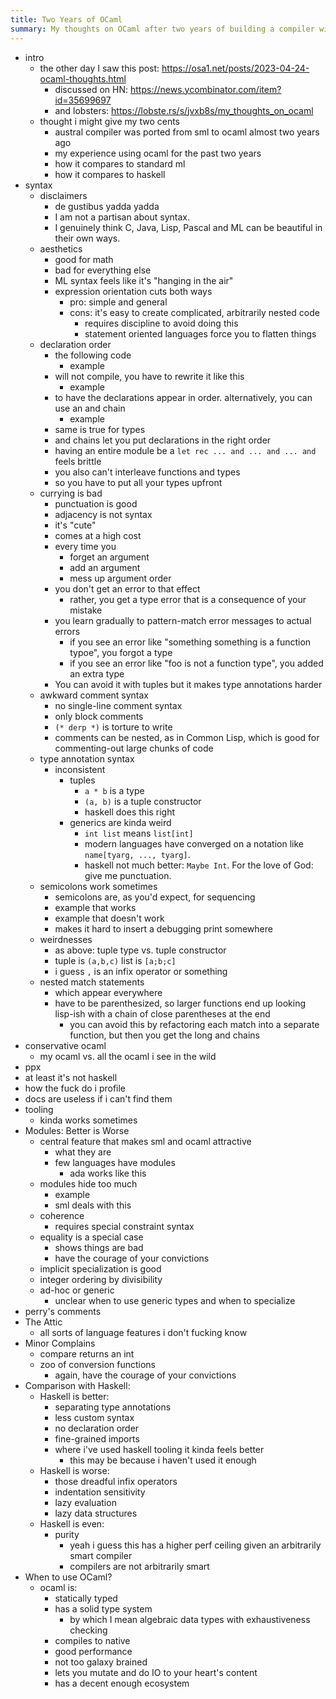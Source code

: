 ```yaml
---
title: Two Years of OCaml
summary: My thoughts on OCaml after two years of building a compiler with it.
---
```


- intro
    - the other day I saw this post: <https://osa1.net/posts/2023-04-24-ocaml-thoughts.html>
        - discussed on HN: https://news.ycombinator.com/item?id=35699697
        - and lobsters: https://lobste.rs/s/jvxb8s/my_thoughts_on_ocaml
    - thought i might give my two cents
        - austral compiler was ported from sml to ocaml almost two years ago
        - my experience using ocaml for the past two years
        - how it compares to standard ml
        - how it compares to haskell
- syntax
    - disclaimers
        - de gustibus yadda yadda
        - I am not a partisan about syntax.
        - I genuinely think C, Java, Lisp, Pascal and ML can be beautiful in their own ways.
    - aesthetics
        - good for math
        - bad for everything else
        - ML syntax feels like it's "hanging in the air"
        - expression orientation cuts both ways
            - pro: simple and general
            - cons: it's easy to create complicated, arbitrarily nested code
                - requires discipline to avoid doing this
                - statement oriented languages force you to flatten things
    - declaration order
        - the following code
            - example
        - will not compile, you have to rewrite it like this
            - example
        - to have the declarations appear in order. alternatively, you can use an and chain
            - example
        - same is true for types
        - and chains let you put declarations in the right order
        - having an entire module be a `let rec ... and ... and ... and` feels brittle
        - you also can't interleave functions and types
        - so you have to put all your types upfront
    - currying is bad
        - punctuation is good
        - adjacency is not syntax
        - it's "cute"
        - comes at a high cost
        - every time you
            - forget an argument
            - add an argument
            - mess up argument order
        - you don't get an error to that effect
            - rather, you get a type error that is a consequence of your mistake
        - you learn gradually to pattern-match error messages to actual errors
            - if you see an error like "something something is a function typoe", you forgot a type
            - if you see an error like "foo is not a function type", you added an extra type
        - You can avoid it with tuples but it makes type annotations harder
    - awkward comment syntax
        - no single-line comment syntax
        - only block comments
        - `(* derp *)` is torture to write
        - comments can be nested, as in Common Lisp, which is good for commenting-out large chunks of code
    - type annotation syntax
        - inconsistent
            - tuples
                - `a * b` is a type
                - `(a, b)` is a tuple constructor
                - haskell does this right
            - generics are kinda weird
                - `int list` means `list[int]`
                - modern languages have converged on a notation like `name[tyarg, ..., tyarg]`.
                - haskell not much better: `Maybe Int`. For the love of God: give me punctuation.
    - semicolons work sometimes
        - semicolons are, as you'd expect, for sequencing
        - example that works
        - example that doesn't work
        - makes it hard to insert a debugging print somewhere
    - weirdnesses
        - as above: tuple type vs. tuple constructor
        - tuple is `(a,b,c)` list is `[a;b;c]`
        - i guess `,` is an infix operator or something
    - nested match statements
        - which appear everywhere
        - have to be parenthesized, so larger functions end up looking lisp-ish with a chain of close parentheses at the end
            - you can avoid this by refactoring each match into a separate function, but then you get the long and chains
- conservative ocaml
    - my ocaml vs. all the ocaml i see in the wild
- ppx
- at least it's not haskell
- how the fuck do i profile
- docs are useless if i can't find them
- tooling
    - kinda works sometimes
- Modules: Better is Worse
    - central feature that makes sml and ocaml attractive
        - what they are
        - few languages have modules
            - ada works like this
    - modules hide too much
        - example
        - sml deals with this
    - coherence
        - requires special constraint syntax
    - equality is a special case
        - shows things are bad
        - have the courage of your convictions
    - implicit specialization is good
    - integer ordering by divisibility
    - ad-hoc or generic
        - unclear when to use generic types and when to specialize
- perry's comments
- The Attic
    - all sorts of language features i don't fucking know
- Minor Complains
    - compare returns an int
    - zoo of conversion functions
        - again, have the courage of your convictions
- Comparison with Haskell:
    - Haskell is better:
        - separating type annotations
        - less custom syntax
        - no declaration order
        - fine-grained imports
        - where i've used haskell tooling it kinda feels better
            - this may be because i haven't used it enough
    - Haskell is worse:
        - those dreadful infix operators
        - indentation sensitivity
        - lazy evaluation
        - lazy data structures
    - Haskell is even:
        - purity
            - yeah i guess this has a higher perf ceiling given an arbitrarily smart compiler
            - compilers are not arbitrarily smart
- When to use OCaml?
    - ocaml is:
        - statically typed
        - has a solid type system
            - by which I mean algebraic data types with exhaustiveness checking
        - compiles to native
        - good performance
        - not too galaxy brained
        - lets you mutate and do IO to your heart's content
        - has a decent enough ecosystem